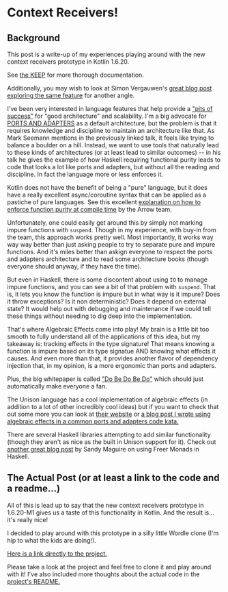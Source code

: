 # Context Receivers!

## Background
This post is a write-up of my experiences playing around with the new context receivers prototype in Kotlin 1.6.20.

See [the KEEP](https://github.com/Kotlin/KEEP/blob/master/proposals/context-receivers.md) for more thorough documentation.

Additionally, you may wish to look at Simon Vergauwen's [great blog post exploring the same feature](https://nomisrev.github.io/context-receivers/) for another angle.

I've been very interested in language features that help provide a ["pits of success"](https://www.youtube.com/watch?v=US8QG9I1XW0) for "good architecture" and scalability. I'm a big advocate for [PORTS AND ADAPTERS](../patterns/ports_and_adapters.md) as a default architecture, but the problem is that it requires knowledge and discipline to maintain an architecture like that. As Mark Seemann mentions in the previously linked talk, it feels like trying to balance a boulder on a hill. Instead, we want to use tools that naturally lead to these kinds of architectures (or at least lead to similar outcomes) -- in his talk he gives the example of how Haskell requiring functional purity leads to code that looks a lot like ports and adapters, but without all the reading and discipline. In fact the language more or less enforces it.

Kotlin does not have the benefit of being a "pure" language, but it does have a really excellent async/coroutine syntax that can be applied as a pastiche of pure languages. See this excellent [explanation on how to enforce function purity at compile time](https://arrow-kt.io/docs/fx/purity-and-referentially-transparent-functions/) by the Arrow team.

Unfortunately, one could easily get around this by simply not marking impure functions with `suspend`. Though in my experience, with buy-in from the team, this approach works pretty well. Most importantly, it works way way way better than just asking people to try to separate pure and impure functions. And it's miles better than askign everyone to respect the ports and adapters architecture and to read some architecture books (though everyone should anyway, if they have the time).

But even in Haskell, there is some discontent about using `IO` to manage impure functions, and you can see a bit of that problem with `suspend`. That is, it lets you know the function is impure but in what way is it impure? Does it throw exceptions? Is it non deterministic? Does it depend on external state? It would help out with debugging and maintenance if we could tell these things without needing to dig deep into the implementation.

That's where Algebraic Effects come into play! My brain is a little bit too smooth to fully understand all of the applications of this idea, but my takeaway is: tracking effects in the type signature! That means knowing a function is impure based on its type signatue AND knowing what effects it causes. And even more than that, it provides another flavor of dependency injection that, in my opinion, is a more ergonomic than ports and adapters.

Plus, the big whitepaper is called ["Do Be Do Be Do"](https://arxiv.org/pdf/1611.09259.pdf) which should just automatically make everyone a fan.

The Unison language has a cool implementation of algebraic effects (in addition to a lot of other incredibly cool ideas) but if you want to check that out some more you can look at [their website](https://www.unisonweb.org/) or [a blog post I wrote using algebraic effects in a common ports and adapters code kata.](https://www.unisonweb.org/2021/08/20/birthday-kata/)

There are several Haskell libraries attempting to add similar functionality (though they aren't as nice as the built in Unison support for it). Check out [another great blog post](https://reasonablypolymorphic.com/blog/freer-monads/) by Sandy Maguire on using Freer Monads in Haskell.

## The Actual Post (or at least a link to the code and a readme...)
All of this is lead up to say that the new context receivers prototype in 1.6.20-M1 gives us a taste of this functionality in Kotlin. And the result is... it's really nice!

I decided to play around with this prototype in a silly little Wordle clone (I'm hip to what the kids are doing!).

[Here is a link directly to the project.](https://github.com/tapegram/blog/tree/main/blog/kotlin_1.6.2/wordle_with_kotlin_context)

Please take a look at the project and feel free to clone it and play around with it! I've also included more thoughts about the actual code in the [project's README.](wordle_with_kotlin_context/README.md)
